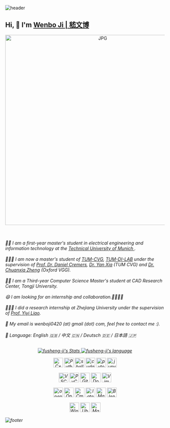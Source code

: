 ![header](https://capsule-render.vercel.app/api?type=waving&&color=gradient&height=80&section=header&fontSize=90) 
## Hi, 👋  I'm <a href="https://fusheng-ji.github.io/" target="_blank">Wenbo Ji | 嵇文博</a> 
<p align="center">
<img  alt="JPG" src="https://user-images.githubusercontent.com/36562829/153739458-8211699c-4b67-4b41-898f-914bf40b48e8.jpg" width="600" title="Say HI">
</p>
<br><br>
<em>👨‍🎓  I am a first-year master's student in electrical engineering and information technology at the <a href="https://www.cit.tum.de/en/cit/home/">Technical University of Munich </a>.
<br><br>
<em>👨🏻‍💻  I am now a master's student of <a href="https://cvg.cit.tum.de/">TUM-CVG</a>, <a href="https://www.mdsi.tum.de/en/di-lab/tum-di-lab/">TUM-DI-LAB</a> under the supervision of <a href="https://cvg.cit.tum.de/members/cremers">Prof. Dr. Daniel Cremers</a>, <a href="https://cvg.cit.tum.de/members/xiya">Dr. Yan Xia</a> (TUM CVG) and <a href="https://chuanxiaz.com/">Dr. Chuanxia Zheng</a> (Oxford VGG).
<br><br>
<em>🙋‍♂️  I am a Third-year Computer Science Master's student at CAD Research Center, Tongji University. 
<br><br>
<em>😄  I am looking for an internship and collaboration.🙋‍♂️🙋‍♂️</em>
<br><br>
<em>👨🏻‍💻  I did a research internship at Zhejiang University under the supervision of <a href="https://yiyiliao.github.io/">Prof. Yiyi Liao</a>.
<br><br>
<em>💬 My email is wenboji0420 (at) gmail (dot) com, feel free to contact me :).</em>
<br><br>
<em>🖖  Language: English 🇬🇧 / 中文 🇨🇳 / Deutsch 🇩🇪 / 日本語 🇯🇵</em>
<br><br>


<p align="center">
  <a href="https://github.com/fusheng-ji" class="rich-diff-level-one">
    <img src="https://github-readme-stats.vercel.app/api?username=fusheng-ji&line_height=28&theme=dark#gh-dark-mode-only" alt="fusheng-ji's Stats" >
  </a>
  <a href="https://github.com/fusheng-ji" class="rich-diff-level-one">
    <img src="https://github-readme-stats.vercel.app/api/top-langs/?username=fusheng-ji&layout=donut&theme=dark#gh-dark-mode-only" alt="fusheng-ji's language" >
  </a>

<p align="center">
  <img height="30" src="https://img.shields.io/badge/c++-%2300599C.svg?style=for-the-badge&logo=c%2B%2B&logoColor=white" alt="C++" title="C++">
  <img height="30" src="https://img.shields.io/badge/python-3670A0?style=for-the-badge&logo=python&logoColor=ffdd54" alt="Python" title="Python">
  <img height="30" src="https://img.shields.io/badge/shell_script-%23121011.svg?style=for-the-badge&logo=gnu-bash&logoColor=white" alt="shell" title="shell">
  <img height="30" src="https://img.shields.io/badge/nVIDIA-%2376B900.svg?style=for-the-badge&logo=nVIDIA&logoColor=white" alt="cuda" title="cuda">
  <img height="30" src="https://img.shields.io/badge/PyTorch-%23EE4C2C.svg?style=for-the-badge&logo=PyTorch&logoColor=white" alt="pytorch" title="pytorch">
  <img height="30" src="https://img.shields.io/badge/jupyter-%23FA0F00.svg?style=for-the-badge&logo=jupyter&logoColor=white" title="jupyter-notebook">
</p>

<p align="center">
<img height="30" src="https://img.shields.io/badge/Visual%20Studio%20Code-0078d7.svg?style=for-the-badge&logo=visual-studio-code&logoColor=white" alt="VSCode" title="VSCode">
<img height="30" src="https://img.shields.io/badge/pycharm-143?style=for-the-badge&logo=pycharm&logoColor=black&color=black&labelColor=green" alt="PyCharm" title="PyCharm">
<img height="30" src="https://img.shields.io/badge/git-%23F05033.svg?style=for-the-badge&logo=git&logoColor=white" alt="Git" title="Git">
<img height="30" src="https://img.shields.io/badge/docker-%230db7ed.svg?style=for-the-badge&logo=docker&logoColor=white" alt="Docker" title="Docker">
<img height="30" src="https://img.shields.io/badge/VIM-%2311AB00.svg?style=for-the-badge&logo=vim&logoColor=white" alt="Vim" title="Vim">
</p>
  
<p align="center">
<img height="30" src="https://img.shields.io/badge/OpenGL-%23FFFFFF.svg?style=for-the-badge&logo=opengl" alt="opengl" title="opengl">
<img height="30" src="https://img.shields.io/badge/opencv-%23white.svg?style=for-the-badge&logo=opencv&logoColor=white" alt="OpenCV" title="OpenCV">
<img height="30" src="https://img.shields.io/badge/CMake-%23008FBA.svg?style=for-the-badge&logo=cmake&logoColor=white" alt="Cmake" title="Cmake">
<img height="30" src="https://img.shields.io/badge/latex-%23008080.svg?style=for-the-badge&logo=latex&logoColor=white" alt="latex" title="latex">
<img height="30" src="https://img.shields.io/badge/markdown-%23000000.svg?style=for-the-badge&logo=markdown&logoColor=white" alt="Markdown" title="MarkDown">
<img height="30" src="https://img.shields.io/badge/blender-%23F5792A.svg?style=for-the-badge&logo=blender&logoColor=white" alt="Blender" title="Blender">
</p>

<p align="center">
<img height="30" src="https://img.shields.io/badge/Windows-0078D6?style=for-the-badge&logo=windows&logoColor=white" alt="Windows" title="Windows">
<img height="30" src="https://img.shields.io/badge/Ubuntu-E95420?style=for-the-badge&logo=ubuntu&logoColor=white" alt="Ubuntu" title="Ubuntu">
<img height="30" src="https://img.shields.io/badge/mac%20os-000000?style=for-the-badge&logo=macos&logoColor=F0F0F0" alt="MacOS" title="MacOS">
</p>
  
![footer](https://capsule-render.vercel.app/api?type=waving&&color=gradient&height=80&section=footer&fontSize=90)
